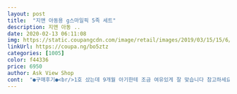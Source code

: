 ```yaml
---
layout: post 
title:  "지앤 아동용 g스마일픽 5족 세트" 
description: 지앤 아동 ..
date: 2020-02-13 06:11:08 
img: https://static.coupangcdn.com/image/retail/images/2019/03/15/15/6/75a8798d-3f36-42f0-ae19-1d53acb68326.jpg 
linkUrl: https://coupa.ng/bo5ztz 
categories: [1005] 
color: f44336 
price: 6950 
author: Ask View Shop 
cont:  "●구매후기●<br/>1호 샀는데 9개월 아기한테 조금 여유있게 잘 맞습니다 참고하세요<br/>2호님 한개씩 다른걸로 신었는데 디자인이  같다보니 어색한것도 없고ㅋㅋㅋ<br/>강추드려요~~~<br/>건조기 돌릴생각하고 한치수 크게 했는데 적당히 좋네요<br/>디자인도 이쁘고 질도 좋아보여요<br/>미끄럼방지있는것도 추가해주세요!!!<br/>밑바닥 미끄럼 방지도 되어 있고ㅋㅋ<br/>사진에는 없지만 컬러 5가지 입니다<br/>솔직히 실사를 확인한게 아니니 구매전 고민을 하고 다른분들 구매평도 보면 확정 지엇네요~~<br/>양말 너무 귀여워요! 근데 아기양말 치곤 안에 실밥이 지저분 하게 되있어서 다듬어서 신어야 할것 같아요<br/>여튼 이쁘긴 참 이뻐요<br/>완전 대만족 ㅋㅋ<br/>저만의 혼동이었지만 미끄럼방지가 있는줄 알고... <br/>.<br/><br/>크면 애들이 더 많이 뛰어다니는데ㅠㅠ<br/>현재 19갤 따님 발에 1호 딱이네요~~<br/>" 
---
```

